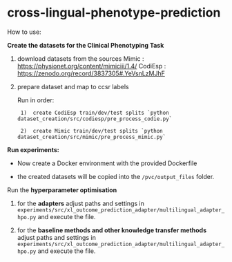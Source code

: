# cross-lingual-phenotype-prediction



How to use: 

**Create the datasets for the Clinical Phenotyping Task** 

1. download datasets from the sources 
Mimic : https://physionet.org/content/mimiciii/1.4/
CodiEsp : https://zenodo.org/record/3837305#.YeVsnLzMJhF 

2. prepare dataset and map to ccsr labels 

    Run in order: 

        1)  create CodiEsp train/dev/test splits `python dataset_creation/src/codiesp/pre_process_codie.py`

        2)  create Mimic train/dev/test splits `python dataset_creation/src/mimic/pre_process_mimic.py`


**Run experiments:**

-   Now create a Docker environment with the provided   Dockerfile

- the created datasets will be copied into the `/pvc/output_files` folder.

Run the **hyperparameter optimisation** 

1) for the **adapters** 
 adjust paths and settings in `experiments/src/xl_outcome_prediction_adapter/multilingual_adapter_hpo.py` and execute the file.


2) for the **baseline methods and other knowledge transfer methods** adjust paths and settings in `experiments/src/xl_outcome_prediction_adapter/multilingual_adapter_hpo.py` and execute the file.









    
